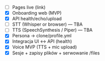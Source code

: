 - [ ] Pages live (link)
- [x] Onboarding web (MVP)
- [x] API health/echo/upload
- [ ] STT (Whisper or browser) — TBA
- [ ] TTS (SpeechSynthesis / Piper) — TBA
- [x] Persona → clone/profile.yml
- [x] Integracja UI ↔ API (health)
- [x] Voice MVP (TTS + mic upload)
- [x] Sesje + zapisy plików + serwowanie /files
